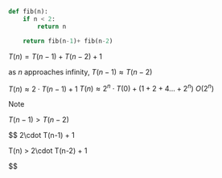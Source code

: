```python
def fib(n):
	if n < 2:
		return n

	return fib(n-1)+ fib(n-2)
```

$T(n) = T(n-1) + T(n-2) + 1$

as $n$ approaches infinity, $T(n-1) \approx T(n-2)$

$T(n) \approx 2\cdot T(n-1) + 1$
$T(n) \approx 2^n\cdot T(0) + (1+2+4\dots+2^n)$
$O(2^n)$

Note

$T(n-1) >T(n-2)$

$$
2\cdot T(n-1) + 1
>
T(n) >
2\cdot T(n-2) + 1

$$